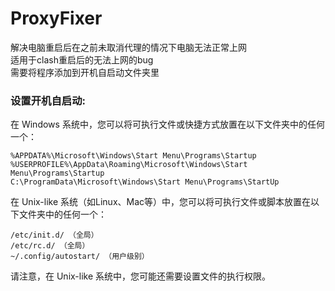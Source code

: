 # ProxyFixer
解决电脑重启后在之前未取消代理的情况下电脑无法正常上网   
适用于clash重启后的无法上网的bug  
需要将程序添加到开机自启动文件夹里

### 设置开机自启动:
在 Windows 系统中，您可以将可执行文件或快捷方式放置在以下文件夹中的任何一个：  
```
%APPDATA%\Microsoft\Windows\Start Menu\Programs\Startup
%USERPROFILE%\AppData\Roaming\Microsoft\Windows\Start Menu\Programs\Startup
C:\ProgramData\Microsoft\Windows\Start Menu\Programs\StartUp
```
在 Unix-like 系统（如Linux、Mac等）中，您可以将可执行文件或脚本放置在以下文件夹中的任何一个：  
```
/etc/init.d/ （全局）  
/etc/rc.d/ （全局）  
~/.config/autostart/ （用户级别）  
```
请注意，在 Unix-like 系统中，您可能还需要设置文件的执行权限。  
